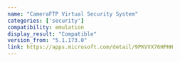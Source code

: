 ```yaml
---
name: "CameraFTP Virtual Security System"
categories: ['security']
compatibility: emulation
display_result: "Compatible"
version_from: "5.1.173.0"
link: https://apps.microsoft.com/detail/9PKVVX76HPHH
---
```

